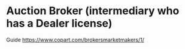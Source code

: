 # Auction Broker (intermediary who has a Dealer license)

Guide
https://www.copart.com/brokersmarketmakers/1/
